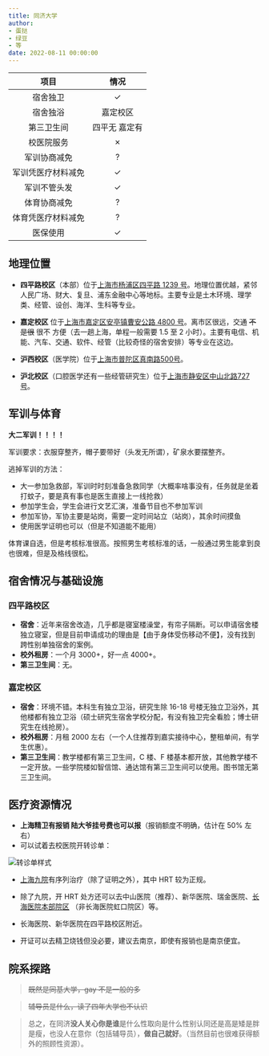 ```yaml
---
title: 同济大学
author:
- 蛋挞
- 绿豆
- 等
date: 2022-08-11 00:00:00
---
```


|项目|情况|
|:---:|:---:|
|宿舍独卫|✓|
|宿舍独浴|嘉定校区|
|第三卫生间|四平无 嘉定有|
|校医院服务|✗|
|军训协商减免|?|
|军训凭医疗材料减免|✓|
|军训不管头发|✓|
|体育协商减免|?|
|体育凭医疗材料减免|?|
|医保使用|✓|

## 地理位置

- **四平路校区**（本部）位于[上海市杨浦区四平路 1239 号](https://amap.com/place/B00155K8FL)。地理位置优越，紧邻人民广场、财大、复旦、浦东金融中心等地标。主要专业是土木环境、理学类、经管、设创、海洋、生科等专业。

- **嘉定校区** 位于[上海市嘉定区安亭镇曹安公路 4800 号](https://amap.com/place/B00155HU50)。离市区很远，交通 ~~不是很~~ 很不 方便（去一趟上海，单程一般需要 1.5 至 2 小时）。主要有电信、机能、汽车、交通、软件、经管（比较奇怪的宿舍安排）等专业在这边。

- **沪西校区**（医学院）位于[上海市普陀区真南路500号](https://amap.com/place/B00155QBTK)。

- **沪北校区**（口腔医学还有一些经管研究生）位于[上海市静安区中山北路727号](https://amap.com/place/B00155BIO1)。

## 军训与体育

**大二军训！！！！**

军训要求：衣服穿整齐，帽子要带好（头发无所谓），矿泉水要摆整齐。

逃掉军训的方法：

- 大一参加急救部，军训时时刻准备急救同学（大概率啥事没有，任务就是坐着打蚊子，要是真有事也是医生直接上一线抢救）
- 参加学生会，学生会进行文艺汇演，准备节目也不参加军训
- 参加军协，军协主要是站岗，需要一定时间站立（站岗），其余时间摸鱼
- 使用医学证明也可以（但是不知道能不能用）

体育课自选，但是考核标准很高。按照男生考核标准的话，一般通过男生能拿到良也很难，但是及格线很松。

## 宿舍情况与基础设施

### 四平路校区

- **宿舍**：近年来宿舍改造，几乎都是寝室楼澡堂，有帘子隔断。可以申请宿舍楼独立寝室，但是目前申请成功的理由是【由于身体受伤移动不便】，没有找到跨性别单独宿舍的案例。
- **校外租房**：一个月 3000+，好一点 4000+。
- **第三卫生间**：无。

### 嘉定校区

- **宿舍**：环境不错。本科生有独立卫浴，研究生除 16-18 号楼无独立卫浴外，其他楼都有独立卫浴（硕士研究生宿舍学校分配，有没有独卫完全看脸；博士研究生在线抢房）。
- **校外租房**：月租 2000 左右（一个人住推荐到嘉实接待中心，整租单间，有学生优惠）。
- **第三卫生间**：教学楼都有第三卫生间，C 楼、F 楼基本都开放，其他教学楼不一定开放。一些学院楼如智信馆、通达馆有第三卫生间可以使用。图书馆无第三卫生间。

## 医疗资源情况

- **上海精卫有报销 陆大爷挂号费也可以报**（报销额度不明确，估计在 50% 左右）
- 可以试着去校医院开转诊单：

![转诊单样式](/campus/TONGJI_treatment.jpg)

- [上海九院](https://mtf.wiki/zh-cn/docs/hrt/sh9/)有序列治疗（除了证明之外），其中 HRT 较为正规。
- 除了九院，开 HRT 处方还可以去中山医院（推荐）、新华医院、瑞金医院、[长海医院本部院区](https://amap.com/place/B0FFKP410J) （非长海医院虹口院区）等。
- 长海医院、新华医院在四平路校区附近。

- 开证可以去精卫烧钱但没必要，建议去南京，即使有报销也是南京便宜。

## 院系探路

> ~~既然是同基大学，gay 不是一般的多~~

> ~~辅导员是什么，读了四年大学也不认识~~

> 总之，在同济**没人关心你是谁**是什么性取向是什么性别认同还是高是矮是胖是瘦，也没人在意你（包括辅导员），**做自己就好**。（当然目前也很难获得额外的照顾性资源）。
